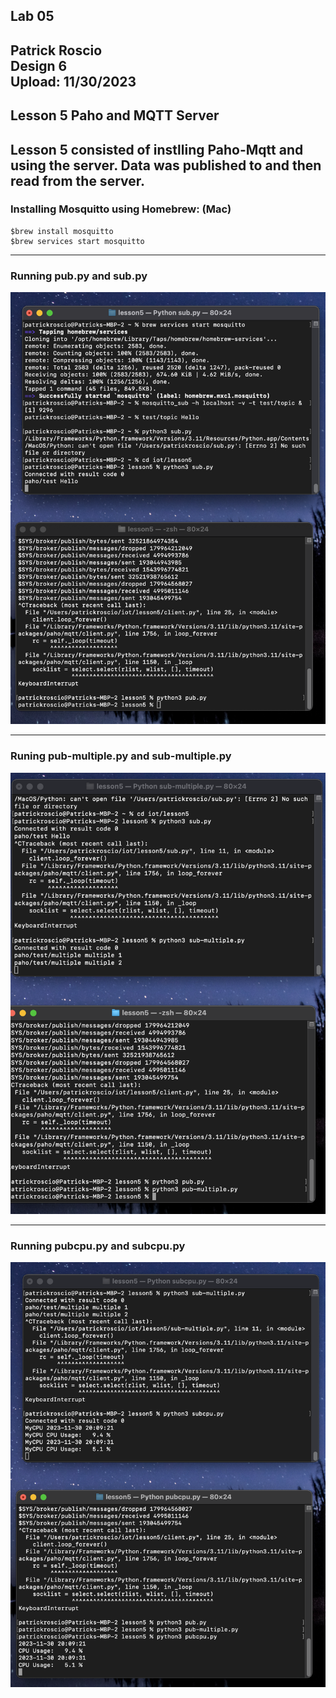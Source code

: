 ## Lab 05
Patrick Roscio <br>
Design 6 <br>
Upload: 11/30/2023 <br>
---
## Lesson 5 Paho and MQTT Server
Lesson 5 consisted of instlling Paho-Mqtt and using the server. Data was published to and then read from the server. 
---

### Installing Mosquitto using Homebrew: (Mac)
```
$brew install mosquitto
$brew services start mosquitto
```
---

### Running pub.py and sub.py

![](lab_5_pub.png)

---
### Runing pub-multiple.py and sub-multiple.py

![](lab_5_pubmulti.png)

---
### Running pubcpu.py and subcpu.py

![](lab_5_mycpu.png)
